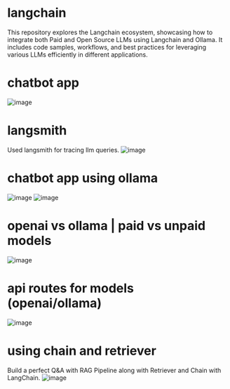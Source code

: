 # langchain
This repository explores the Langchain ecosystem, showcasing how to integrate both Paid and Open Source LLMs using Langchain and Ollama. It includes code samples, workflows, and best practices for leveraging various LLMs efficiently in different applications.

# chatbot app
![image](https://github.com/user-attachments/assets/341deab6-1c63-4722-9eac-a5bfe351ee64)

# langsmith 
Used langsmith for tracing llm queries.
![image](https://github.com/user-attachments/assets/eb94709c-0217-4b9f-824c-b08e083cbd52)

# chatbot app using ollama
![image](https://github.com/user-attachments/assets/a5b19449-5f84-4175-a112-f5925d329869)
![image](https://github.com/user-attachments/assets/73e8b2b1-4718-4f7f-af6d-11cbf5195356)

# openai vs ollama | paid vs unpaid models
![image](https://github.com/user-attachments/assets/5af632ce-36ac-46fe-88aa-9e9594071691)

# api routes for models (openai/ollama)
![image](https://github.com/user-attachments/assets/3e1c0208-279b-4db8-993e-000406e20be3)

# using chain and retriever
Build a perfect Q&A with RAG Pipeline along with Retriever and Chain with LangChain.
![image](https://github.com/user-attachments/assets/12e3b76b-71ac-4a7d-a7c1-343b5d30bf7e)

